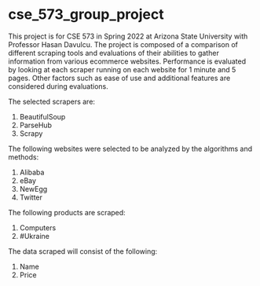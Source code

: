 # cse_573_group_project

This project is for CSE 573 in Spring 2022 at Arizona State University with Professor Hasan Davulcu. The project is composed of a comparison of different scraping tools and evaluations of their abilities to gather information from various ecommerce websites. Performance is evaluated by looking at each scraper running on each website for 1 minute and 5 pages. Other factors such as ease of use and additional features are considered during evaluations. 

The selected scrapers are:
1. BeautifulSoup
2. ParseHub
3. Scrapy

The following websites were selected to be analyzed by the algorithms and methods:

1. Alibaba
2. eBay
3. NewEgg
4. Twitter

The following products are scraped:

1. Computers
2. #Ukraine

The data scraped will consist of the following:

1. Name
2. Price
